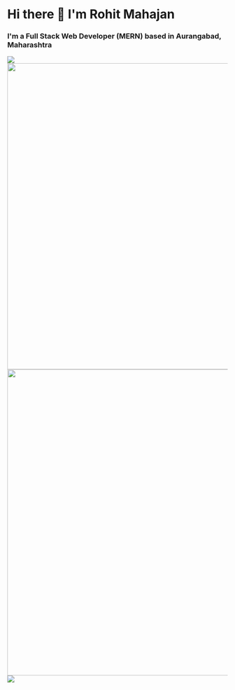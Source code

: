  # Hi there 👋 I'm Rohit Mahajan

### I'm a Full Stack Web Developer (MERN) based in Aurangabad, Maharashtra


<img src="https://www.canva.com/design/DAE9sUZ7XqA/4K5834Ai4Uh6ssmzbE8imA/watch" />

<img src="https://github-readme-stats.vercel.app/api?username=R4rohitm&show_icons=true&theme=city_lights" width="700">

<img src="https://github-readme-streak-stats.herokuapp.com?user=R4rohitm&theme=city-lights&date_format=M%20j%5B%2C%20Y%5D&fire=DD1919&dates=DDDDD5" width="700"/>

<img src="https://github-readme-stats.vercel.app/api/top-langs/?username=R4rohitm&layout=compact" />

<!--
**R4rohitm/R4rohitm** is a ✨ _special_ ✨ repository because its `README.md` (this file) appears on your GitHub profile.

Here are some ideas to get you started:

- 🔭 I’m currently working on ...
- 🌱 I’m currently learning ...
- 👯 I’m looking to collaborate on ...
- 🤔 I’m looking for help with ...
- 💬 Ask me about ...
- 📫 How to reach me: ...
- 😄 Pronouns: ...
- ⚡ Fun fact: ...
-->
